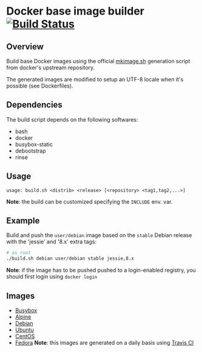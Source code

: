 # Docker base image builder [![Build Status](https://secure.travis-ci.org/olbat/docker-base-images.png?branch=master)](https://travis-ci.org/olbat/docker-base-images)


## Overview
Build base Docker  images using the official [mkimage.sh](https://github.com/docker/docker/blob/master/contrib/mkimage.sh) generation script from docker's upstream repository.

The generated images are modified to setup an UTF-8 locale when it's possible
(see Dockerfiles).


## Dependencies
The build script depends on the following softwares:
* bash
* docker
* busybox-static
* debootstrap
* rinse


## Usage
```
usage: build.sh <distrib> <release> [<repository> <tag1,tag2,...>]

```
__Note__: the build can be customized specifying the `INCLUDE` env. var.


## Example
Build and push the `user/debian` image based on the `stable` Debian release with the 'jessie' and '8.x' extra tags:

```bash
# as root
./build.sh debian user/debian stable jessie,8.x
```

__Note__: if the image has to be pushed pushed to a login-enabled registry, you should first login using `docker login`


## Images
- [Busybox](https://hub.docker.com/r/olbat/busybox)
- [Alpine](https://hub.docker.com/r/olbat/alpine)
- [Debian](https://hub.docker.com/r/olbat/debian)
- [Ubuntu](https://hub.docker.com/r/olbat/ubuntu)
- [CentOS](https://hub.docker.com/r/olbat/centos)
- [Fedora](https://hub.docker.com/r/olbat/fedora)
__Note__: this images are generated on a daily basis using [Travis CI](https://travis-ci.org/olbat/docker-base-images)
